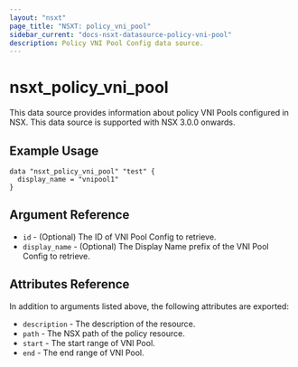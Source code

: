 ```yaml
---
layout: "nsxt"
page_title: "NSXT: policy_vni_pool"
sidebar_current: "docs-nsxt-datasource-policy-vni-pool"
description: Policy VNI Pool Config data source.
---
```


# nsxt_policy_vni_pool

This data source provides information about policy VNI Pools configured in NSX.
This data source is supported with NSX 3.0.0 onwards.

## Example Usage

```hcl
data "nsxt_policy_vni_pool" "test" {
  display_name = "vnipool1"
}
```

## Argument Reference

* `id` - (Optional) The ID of VNI Pool Config to retrieve.
* `display_name` - (Optional) The Display Name prefix of the VNI Pool Config to retrieve.

## Attributes Reference

In addition to arguments listed above, the following attributes are exported:

* `description` - The description of the resource.
* `path` - The NSX path of the policy resource.
* `start` - The start range of VNI Pool.
* `end` - The end range of VNI Pool.
